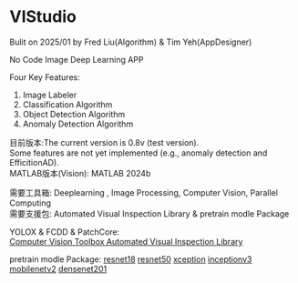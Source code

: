 # VIStudio
Bulit on 2025/01 by Fred Liu(Algorithm) & Tim Yeh(AppDesigner) 

No Code Image Deep Learning APP  
  
Four Key Features:  
1. Image Labeler  
2. Classification Algorithm  
3. Object Detection Algorithm  
4. Anomaly Detection Algorithm  
  
  
  
目前版本:The current version is 0.8v (test version).  
Some features are not yet implemented (e.g., anomaly detection and EfficitionAD).  
MATLAB版本(Vision): MATLAB 2024b  
  
需要工具箱: Deeplearning , Image Processing, Computer Vision, Parallel Computing  
需要支援包: Automated Visual Inspection Library &  pretrain modle Package  
  
YOLOX & FCDD & PatchCore:  
[Computer Vision Toolbox Automated Visual Inspection Library](https://www.mathworks.com/matlabcentral/fileexchange/116555-computer-vision-toolbox-automated-visual-inspection-library?s_tid=ta_fx_results)  

pretrain modle Package:
[resnet18](https://www.mathworks.com/matlabcentral/fileexchange/68261-deep-learning-toolbox-model-for-resnet-18-network?s_tid=srchtitle)
[resnet50](https://www.mathworks.com/matlabcentral/fileexchange/64626-deep-learning-toolbox-model-for-resnet-50-network?s_tid=srchtitle)
[xception](https://www.mathworks.com/matlabcentral/fileexchange/70988-deep-learning-toolboxtm-model-for-xception-network?s_tid=srchtitle)
[inceptionv3](https://www.mathworks.com/matlabcentral/fileexchange/65679-deep-learning-toolbox-model-for-inception-v3-network?s_tid=srchtitle)
[mobilenetv2](https://www.mathworks.com/matlabcentral/fileexchange/70986-deep-learning-toolbox-model-for-mobilenet-v2-network?s_tid=srchtitle)
[densenet201](https://www.mathworks.com/matlabcentral/fileexchange/68803-deep-learning-toolbox-model-for-densenet-201-network?s_tid=srchtitle)
